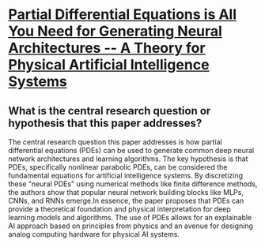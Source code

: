 # [Partial Differential Equations is All You Need for Generating Neural   Architectures -- A Theory for Physical Artificial Intelligence Systems](https://arxiv.org/abs/2103.08313)

## What is the central research question or hypothesis that this paper addresses?

The central research question this paper addresses is how partial differential equations (PDEs) can be used to generate common deep neural network architectures and learning algorithms. The key hypothesis is that PDEs, specifically nonlinear parabolic PDEs, can be considered the fundamental equations for artificial intelligence systems. By discretizing these "neural PDEs" using numerical methods like finite difference methods, the authors show that popular neural network building blocks like MLPs, CNNs, and RNNs emerge.In essence, the paper proposes that PDEs can provide a theoretical foundation and physical interpretation for deep learning models and algorithms. The use of PDEs allows for an explainable AI approach based on principles from physics and an avenue for designing analog computing hardware for physical AI systems.
